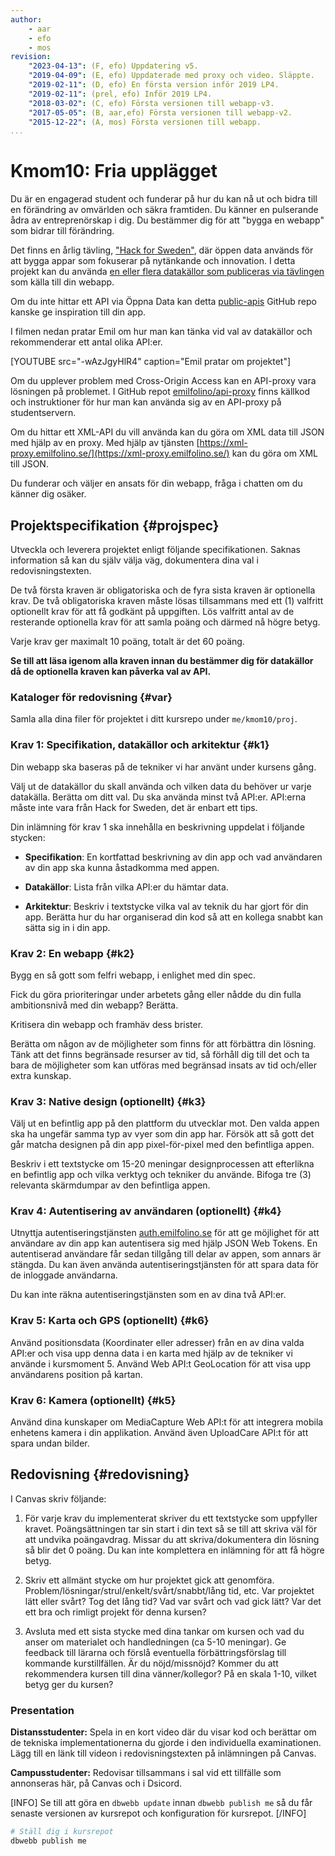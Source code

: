 ```yaml
---
author:
    - aar
    - efo
    - mos
revision:
    "2023-04-13": (F, efo) Uppdatering v5.
    "2019-04-09": (E, efo) Uppdaterade med proxy och video. Släppte.
    "2019-02-11": (D, efo) En första version inför 2019 LP4.
    "2019-02-11": (prel, efo) Inför 2019 LP4.
    "2018-03-02": (C, efo) Första versionen till webapp-v3.
    "2017-05-05": (B, aar,efo) Första versionen till webapp-v2.
    "2015-12-22": (A, mos) Första versionen till webapp.
...
```

Kmom10: Fria upplägget
==================================

Du är en engagerad student och funderar på hur du kan nå ut och bidra till en förändring av omvärlden och säkra framtiden. Du känner en pulserande ådra av entreprenörskap i dig. Du bestämmer dig för att "bygga en webapp" som bidrar till förändring.

Det finns en årlig tävling, ["Hack for Sweden"](https://www.digg.se/utveckling-av-digital-forvaltning/hack-for-sweden), där öppen data används för att bygga appar som fokuserar på nytänkande och innovation. I detta projekt kan du använda [en eller flera datakällor som publiceras via tävlingen](https://www.dataportal.se/) som källa till din webapp.

Om du inte hittar ett API via Öppna Data kan detta [public-apis](https://github.com/toddmotto/public-apis) GitHub repo kanske ge inspiration till din app.

I filmen nedan pratar Emil om hur man kan tänka vid val av datakällor och rekommenderar ett antal olika API:er.

[YOUTUBE src="-wAzJgyHlR4" caption="Emil pratar om projektet"]

Om du upplever problem med Cross-Origin Access kan en API-proxy vara lösningen på problemet. I GitHub repot [emilfolino/api-proxy](https://github.com/emilfolino/api-proxy) finns källkod och instruktioner för hur man kan använda sig av en API-proxy på studentservern.

Om du hittar ett XML-API du vill använda kan du göra om XML data till JSON med hjälp av en proxy. Med hjälp av tjänsten [https://xml-proxy.emilfolino.se/](https://xml-proxy.emilfolino.se/) kan du göra om XML till JSON.

Du funderar och väljer en ansats för din webapp, fråga i chatten om du känner dig osäker.



Projektspecifikation {#projspec}
--------------------------------------------------------------------

Utveckla och leverera projektet enligt följande specifikationen. Saknas information så kan du själv välja väg, dokumentera dina val i redovisningstexten.

De två första kraven är obligatoriska och de fyra sista kraven är optionella krav. De två obligatoriska kraven måste lösas tillsammans med ett (1) valfritt optionellt krav för att få godkänt på uppgiften. Lös valfritt antal av de resterande optionella krav för att samla poäng och därmed nå högre betyg.

Varje krav ger maximalt 10 poäng, totalt är det 60 poäng.

**Se till att läsa igenom alla kraven innan du bestämmer dig för datakällor då de optionella kraven kan påverka val av API.**



### Kataloger för redovisning {#var}

Samla alla dina filer för projektet i ditt kursrepo under `me/kmom10/proj`.



### Krav 1: Specifikation, datakällor och arkitektur {#k1}

Din webapp ska baseras på de tekniker vi har använt under kursens gång.

Välj ut de datakällor du skall använda och vilken data du behöver ur varje datakälla. Berätta om ditt val. Du ska använda minst två API:er. API:erna måste inte vara från Hack for Sweden, det är enbart ett tips.

Din inlämning för krav 1 ska innehålla en beskrivning uppdelat i följande stycken:

* __Specifikation__: En kortfattad beskrivning av din app och vad användaren av din app ska kunna åstadkomma med appen.

* __Datakällor__: Lista från vilka API:er du hämtar data.

* __Arkitektur__: Beskriv i textstycke vilka val av teknik du har gjort för din app. Berätta hur du har organiserad din kod så att en kollega snabbt kan sätta sig in i din app.



### Krav 2: En webapp {#k2}

Bygg en så gott som felfri webapp, i enlighet med din spec.

Fick du göra prioriteringar under arbetets gång eller nådde du din fulla ambitionsnivå med din webapp? Berätta.

Kritisera din webapp och framhäv dess brister.

Berätta om någon av de möjligheter som finns för att förbättra din lösning. Tänk att det finns begränsade resurser av tid, så förhåll dig till det och ta bara de möjligheter som kan utföras med begränsad insats av tid och/eller extra kunskap.



### Krav 3: Native design (optionellt) {#k3}

Välj ut en befintlig app på den plattform du utvecklar mot. Den valda appen ska ha ungefär samma typ av vyer som din app har. Försök att så gott det går matcha designen på din app pixel-för-pixel med den befintliga appen.

Beskriv i ett textstycke om 15-20 meningar designprocessen att efterlikna en befintlig app och vilka verktyg och tekniker du använde. Bifoga tre (3) relevanta skärmdumpar av den befintliga appen.



### Krav 4: Autentisering av användaren (optionellt) {#k4}

Utnyttja autentiseringstjänsten [auth.emilfolino.se](https://auth.emilfolino.se) för att ge möjlighet för att användare av din app kan autentisera sig med hjälp JSON Web Tokens. En autentiserad användare får sedan tillgång till delar av appen, som annars är stängda. Du kan även använda autentiseringstjänsten för att spara data för de inloggade användarna.

Du kan inte räkna autentiseringstjänsten som en av dina två API:er.



### Krav 5: Karta och GPS (optionellt) {#k6}

Använd positionsdata (Koordinater eller adresser) från en av dina valda API:er och visa upp denna data i en karta med hjälp av de tekniker vi använde i kursmoment 5. Använd Web API:t GeoLocation för att visa upp användarens position på kartan.



### Krav 6: Kamera (optionellt) {#k5}

Använd dina kunskaper om MediaCapture Web API:t för att integrera mobila enhetens kamera i din applikation. Använd även UploadCare API:t för att spara undan bilder.



Redovisning {#redovisning}
--------------------------------------------------------------------

I Canvas skriv följande:

1. För varje krav du implementerat skriver du ett textstycke som uppfyller kravet. Poängsättningen tar sin start i din text så se till att skriva väl för att undvika poängavdrag. Missar du att skriva/dokumentera din lösning så blir det 0 poäng. Du kan inte komplettera en inlämning för att få högre betyg.

1. Skriv ett allmänt stycke om hur projektet gick att genomföra. Problem/lösningar/strul/enkelt/svårt/snabbt/lång tid, etc. Var projektet lätt eller svårt? Tog det lång tid? Vad var svårt och vad gick lätt? Var det ett bra och rimligt projekt för denna kursen?

1. Avsluta med ett sista stycke med dina tankar om kursen och vad du anser om materialet och handledningen (ca 5-10 meningar). Ge feedback till lärarna och förslå eventuella förbättringsförslag till kommande kurstillfällen. Är du nöjd/missnöjd? Kommer du att rekommendera kursen till dina vänner/kollegor? På en skala 1-10, vilket betyg ger du kursen?



### Presentation

**Distansstudenter:** Spela in en kort video där du visar kod och berättar om de tekniska implementationerna du gjorde i den individuella examinationen. Lägg till en länk till videon i redovisningstexten på inlämningen på Canvas.

**Campusstudenter:** Redovisar tillsammans i sal vid ett tillfälle som annonseras här, på Canvas och i Dsicord.


[INFO]
Se till att göra en `dbwebb update` innan `dbwebb publish me` så du får senaste versionen av kursrepot och konfiguration för kursrepot.
[/INFO]

```bash
# Ställ dig i kursrepot
dbwebb publish me
```

